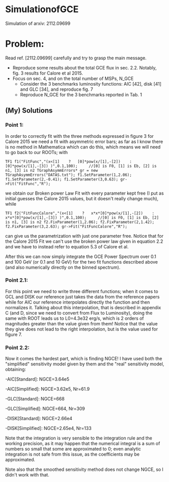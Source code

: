 # SimulationofGCE
Simulation of arxiv: 2112.09699

# Problem:
Read ref. [2112.09699] carefully and try to grasp the main message.
- Reproduce some results about the total GCE flux in sec. 2.2. Notably, fig. 3 results for Calore et al 2015.
- Focus on sec. 4, and on the total number of MSPs, N_GCE
  * Consider the 3 benchmarks luminosity functions: AIC [42], disk [41] and GLC [34], and reproduce fig. 7
  * Reproduce N_GCE for the 3 benchmarks reported in Tab. 1

## (My) Solutions
### Point 1:

In order to correctly fit with the three methods expressed in figure 3 for Calore 2015 we need a fit with asymmetric error bars; as far as I know there is no method in Mathematica which can do this, which means we will need to go back to our ROOTs; with 

`TF1 f1("FitFunc","(x<[1]    ?   [0]*pow(x/[1],-[2])    :  [0]*pow(x/[1],-[3]) )",0.1,100);     //[0] is F0, [1] is Eb, [2] is n1, [3] is n2
TGraphAsymmErrors* gr = new TGraphAsymmErrors("DATAS.txt");
f1.SetParameter(1,2.06);
f1.SetParameter(2,-0.41);
f1.SetParameter(3,0.63);
gr->Fit("FitFunc","R");`

we obtain our Broken power Law Fit with every parameter kept free (I put as initial guesses the Calore 2015 values, but it doesn't really change much), while

`TF1 f2("FitFuncCalore","(x<[1]    ?   x*x*[0]*pow(x/[1],-[2])    :  x*x*[0]*pow(x/[1],-[3]) )",0.1,100);     //[0] is F0, [1] is Eb, [2] is n1, [3] is n2
f2.FixParameter(1,2.06);
f2.FixParameter(2,1.42);
f2.FixParameter(3,2.63);
gr->Fit("FitFuncCalore","R");`

can give us the parametrization with just one parameter free. Notice that for the Calore 2015 Fit we can't use the broken power law given in equation 2.2 and we have to instead refer to equation 5.3 of Calore et al.

After this we can now simply integrate the GCE Power Spectrum over 0.1 and 100 GeV (or 0.1 and 10 GeV) for the two fit functions described above (and also numerically directly on the binned spectrum).

### Point 2.1:
For this point we need to write three different functions; when it comes to GCL and DISK our reference just takes the data from the reference papers while for AIC our reference interpolates directly the function and then normalizes it. Talking about this interpolation, that is described in appendix C (and D, since we need to convert from Flux to Luminosity), doing the same with ROOT leads us to L0=4.3e32 erg/s, which is 2 orders of magnitudes greater than the value given from them! Notice that the value they give does not lead to the right interpolation, but is the value used for figure 7. 

### Point 2.2:
Now it comes the hardest part, which is finding NGCE! I have used both the "simplified" sensitivity model given by them and the "real" sensitivity model, obtaining:


-AIC[Standard]: NGCE=3.64e5 

-AIC[Simplified]: NGCE=3.62e5, Nr=61.9


-GLC[Standard]: NGCE=668

-GLC[Simplified]: NGCE=664, Nr=309


-DISK[Standard]: NGCE=2.66e4 

-DISK[Simplified]: NGCE=2.65e4, Nr=133

Note that the integration is very sensible to the integration rule and the working precision, as it may happen that the numerical integral is a sum of numbers so small that some are approximated to 0; even analytic integration is not safe from this issue, as the coefficients may be approximated.

Note also that the smoothed sensitivity method does not change NGCE, so I didn't work with that.
